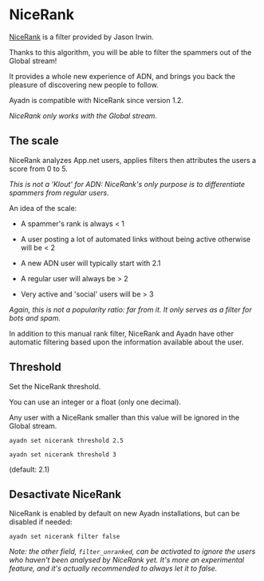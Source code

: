 # NiceRank

[NiceRank](http://jasonirwin.ca/2014/05/14/thinking-about-nicerank/) is a filter provided by Jason Irwin.

Thanks to this algorithm, you will be able to filter the spammers out of the Global stream!

It provides a whole new experience of ADN, and brings you back the pleasure of discovering new people to follow.

Ayadn is compatible with NiceRank since version 1.2.

*NiceRank only works with the Global stream.*  

## The scale

NiceRank analyzes App.net users, applies filters then attributes the users a score from 0 to 5.

*This is not a 'Klout' for ADN: NiceRank's only purpose is to differentiate spammers from regular users.*

An idea of the scale:

- A spammer's rank is always < 1

- A user posting a lot of automated links without being active otherwise will be < 2

- A new ADN user will typically start with 2.1

- A regular user will always be > 2

- Very active and 'social' users will be > 3

*Again, this is not a popularity ratio: far from it. It only serves as a filter for bots and spam.*

In addition to this manual rank filter, NiceRank and Ayadn have other automatic filtering based upon the information available about the user.

## Threshold

Set the NiceRank threshold.

You can use an integer or a float (only one decimal).

Any user with a NiceRank smaller than this value will be ignored in the Global stream.

`ayadn set nicerank threshold 2.5`

`ayadn set nicerank threshold 3`

(default: 2.1)

## Desactivate NiceRank

NiceRank is enabled by default on new Ayadn installations, but can be disabled if needed:

`ayadn set nicerank filter false`

*Note: the other field, `filter_unranked`, can be activated to ignore the users who haven't been analysed by NiceRank yet. It's more an experimental feature, and it's actually recommended to always let it to false.*
